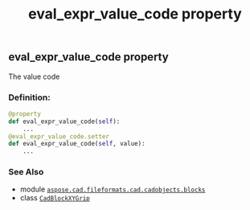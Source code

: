 ﻿---
title: eval_expr_value_code property
second_title: Aspose.CAD for Python via .NET API References
description: 
type: docs
weight: 150
url: /python-net/aspose.cad.fileformats.cad.cadobjects.blocks/cadblockxygrip/eval_expr_value_code/
is_root: false
---

## eval_expr_value_code property


The value code
### Definition:
```python
@property
def eval_expr_value_code(self):
    ...
@eval_expr_value_code.setter
def eval_expr_value_code(self, value):
    ...
```

### See Also
* module [`aspose.cad.fileformats.cad.cadobjects.blocks`](../../)
* class [`CadBlockXYGrip`](/cad/python-net/aspose.cad.fileformats.cad.cadobjects.blocks/cadblockxygrip)
